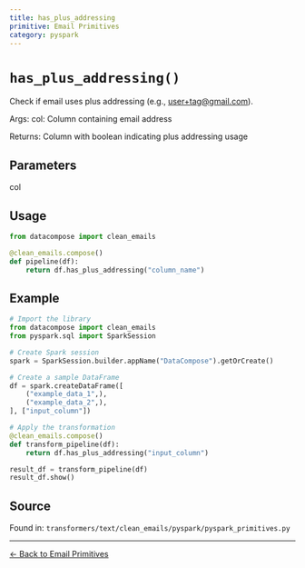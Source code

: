 ```yaml
---
title: has_plus_addressing
primitive: Email Primitives
category: pyspark
---
```


# `has_plus_addressing()`

Check if email uses plus addressing (e.g., user+tag@gmail.com).

Args:
    col: Column containing email address

Returns:
    Column with boolean indicating plus addressing usage

## Parameters

col

## Usage

```python
from datacompose import clean_emails

@clean_emails.compose()
def pipeline(df):
    return df.has_plus_addressing("column_name")
```

## Example

```python
# Import the library
from datacompose import clean_emails
from pyspark.sql import SparkSession

# Create Spark session
spark = SparkSession.builder.appName("DataCompose").getOrCreate()

# Create a sample DataFrame
df = spark.createDataFrame([
    ("example_data_1",),
    ("example_data_2",),
], ["input_column"])

# Apply the transformation
@clean_emails.compose()
def transform_pipeline(df):
    return df.has_plus_addressing("input_column")

result_df = transform_pipeline(df)
result_df.show()
```

## Source

Found in: `transformers/text/clean_emails/pyspark/pyspark_primitives.py`

---
[← Back to Email Primitives](/primitives/emails)
